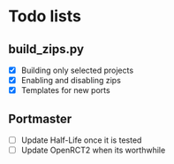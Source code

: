 # Todo lists

## build_zips.py 

- [x] Building only selected projects
- [x] Enabling and disabling zips
- [x] Templates for new ports 

## Portmaster

- [ ] Update Half-Life once it is tested
- [ ] Update OpenRCT2 when its worthwhile

